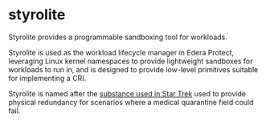 # styrolite

Styrolite provides a programmable sandboxing tool for workloads.

Styrolite is used as the workload lifecycle manager in Edera Protect,
leveraging Linux kernel namespaces to provide lightweight sandboxes for
workloads to run in, and is designed to provide low-level primitives
suitable for implementing a CRI.

Styrolite is named after the [substance used in Star Trek][st] used to
provide physical redundancy for scenarios where a medical quarantine
field could fail.

   [st]: https://memory-alpha.fandom.com/wiki/Styrolite
